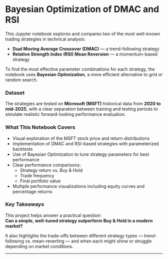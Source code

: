 # Bayesian Optimization of DMAC and RSI

This Jupyter notebook explores and compares two of the most well-known trading strategies in technical analysis:

- **Dual Moving Average Crossover (DMAC)** — a trend-following strategy
- **Relative Strength Index (RSI) Mean Reversion** — a momentum-based strategy

To find the most effective parameter combinations for each strategy, the notebook uses **Bayesian Optimization**, a more efficient alternative to grid or random search.

### Dataset

The strategies are tested on **Microsoft (MSFT)** historical data from **2020 to mid-2025**, with a clear separation between training and testing periods to simulate realistic forward-looking performance evaluation.

### What This Notebook Covers

- Visual exploration of the MSFT stock price and return distributions
- Implementation of DMAC and RSI-based strategies with parameterized backtests
- Use of Bayesian Optimization to tune strategy parameters for best performance
- Clear performance comparisons:
  - Strategy return vs. Buy & Hold
  - Trade frequency
  - Final portfolio value
- Multiple performance visualizations including equity curves and percentage returns

### Key Takeaways

This project helps answer a practical question:  
**Can a simple, well-tuned strategy outperform Buy & Hold in a modern market?**

It also highlights the trade-offs between different strategy types — trend-following vs. mean-reverting — and when each might shine or struggle depending on market conditions.

---
